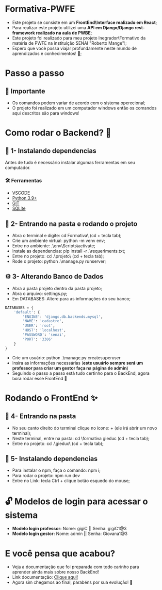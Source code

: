 # Formativa-PWFE

- Este projeto se consiste em um **FrontEnd\Interface realizado em React**;
- Para realizar este projeto utilizei uma **API em Django/Django rest-framework realizado na aula de PWBE**;
- Este projeto foi realizado para meu projeto Inegrador\Formativo da matéria de PWFE na instituição SENAI "Roberto Mange"!;
- Espero que você possa viajar profundamente neste mundo de aprendizados e conhecimentos! 💙;

# Passo a passo
## 🚨 Importante
- Os comandos podem variar de acordo com o sistema operecional;
- O projeto foi realizado em um computador windows então os comandos aqui descritos são para windows!

# Como rodar o Backend? 🤔
## 💫 1- Instalando dependencias
Antes de tudo é necessário instalar algumas ferramentas em seu computador.
### 🛠️ Ferramentas 
- [VSCODE](https://code.visualstudio.com/download)
- [Python 3.9+](https://www.python.org/downloads/)
- [GIT](https://git-scm.com/downloads)
- [SQLite](https://sqlitebrowser.org/dl/)

## 📂 2- Entrando na pasta e rodando o projeto
- Abra o terminal e digite: cd Formativa\ (cd + tecla tab);
- Crie um ambiente virtual: python -m venv env;
- Entre no ambiente: .\env\Scripts\activate;
- Instale as dependencias: pip install -r .\requeriments.txt;
- Entre no projeto: cd .\projeto\ (cd + tecla tab);
- Rode o projeto: python .\manage.py runserver;

## ⚙ 3- Alterando Banco de Dados
- Abra a pasta projeto dentro da pasta projeto;
- Abra o arquivo: settings.py;
- Em DATABASES: Altere para as informações do seu banco;

````python
DATABASES = {
    'default': {
        'ENGINE': 'django.db.backends.mysql',
        'NAME': 'cadastro',
        'USER': 'root',
        'HOST': 'localhost',
        'PASSWORD': 'senai',
        'PORT': '3306'
    }
}
````
- Crie um usuário: python .\manage.py createsuperuser
- Insira as informações necessárias (**este usuário sempre será um professor para criar um gestor faça na página de admin**)
- Seguindo o passo a passo está tudo certinho para o BackEnd, agora bora rodar esse FrontEnd 🎉

# Rodando o FrontEnd ✨
## 📁 4- Entrando na pasta
- No seu canto direito do terminal clique no ícone: + (ele irá abrir um novo terminal);
- Neste terminal, entre na pasta: cd \formativa gieduc (cd + tecla tab);
- Entre no projeto: cd .\gieduc\ (cd + tecla tab);

## 🎁 5- Instalando dependencias
- Para instalar o npm, faça o comando: npm i;
- Para rodar o projeto: npm run dev
- Entre no Link: tecla Ctrl + clique botão esquedo do mouse;

# 🔓 Modelos de login para acessar o sistema
- **Modelo login professor:** Nome: gigiC || Senha: gigiC1@3
- **Modelo login gestor:** Nome: admin || Senha: Giovana1@3

# E você pensa que acabou?
- Veja a documentação que foi preparada com todo carinho para aprender ainda mais sobre nosso BackEnd!
- Link documentação: [Clique aqui!](https://documenter.getpostman.com/view/43171648/2sB2qZENTN)
- Agora sim chegamos ao final, parabéns por sua evolução! 🚀
